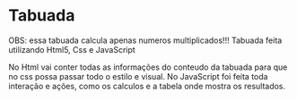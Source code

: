 # Tabuada
OBS: essa tabuada calcula apenas numeros multiplicados!!!
Tabuada feita utilizando Html5, Css e JavaScript

No Html vai conter todas as informações do conteudo da tabuada para que no css possa passar todo o estilo e visual. No JavaScript foi feita toda interação e 
ações, como os calculos e a tabela onde mostra os resultados.
